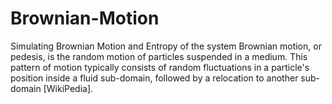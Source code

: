 # Brownian-Motion
Simulating Brownian Motion and Entropy of the system
Brownian motion, or pedesis, is the random motion of particles suspended in a medium. This pattern of motion typically consists of random fluctuations in a particle's position inside a fluid sub-domain, followed by a relocation to another sub-domain [WikiPedia].
